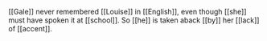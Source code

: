 [[Gale]] never remembered [[Louise]] in [[English]], even though [[she]] must have spoken it at [[school]]. So [[he]] is taken aback [[by]] her [[lack]] of [[accent]].